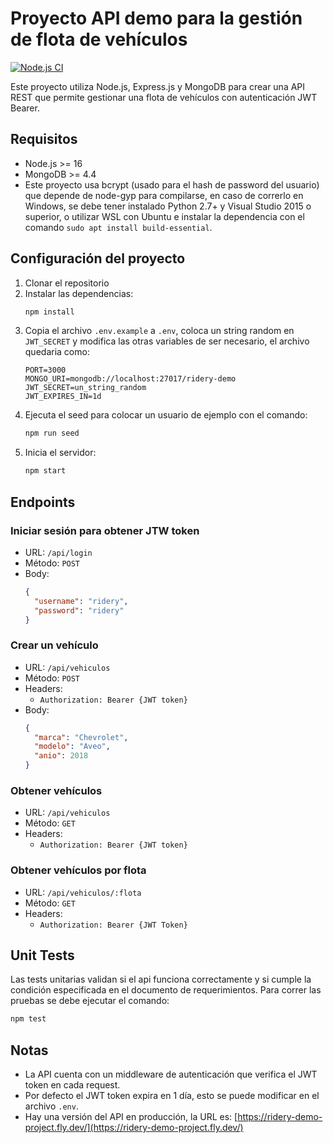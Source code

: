 # Proyecto API demo para la gestión de flota de vehículos
[![Node.js CI](https://github.com/keyduq/ridery-demo-project/actions/workflows/node.js.yml/badge.svg)](https://github.com/keyduq/ridery-demo-project/actions/workflows/node.js.yml)

Este proyecto utiliza Node.js, Express.js y MongoDB para crear una API REST que permite gestionar una flota de vehículos con autenticación JWT Bearer.

## Requisitos

- Node.js >= 16
- MongoDB >= 4.4
- Este proyecto usa bcrypt (usado para el hash de password del usuario) que depende de node-gyp para compilarse, en caso de correrlo en Windows, se debe tener instalado Python 2.7+ y Visual Studio 2015 o superior, o utilizar WSL con Ubuntu e instalar la dependencia con el comando `sudo apt install build-essential`.

## Configuración del proyecto

1. Clonar el repositorio
2. Instalar las dependencias:
    ```bash
    npm install
    ```
3. Copia el archivo `.env.example` a `.env`, coloca un string random en `JWT_SECRET` y modifica las otras variables de ser necesario, el archivo quedaria como:
    ```env
    PORT=3000
    MONGO_URI=mongodb://localhost:27017/ridery-demo
    JWT_SECRET=un_string_random
    JWT_EXPIRES_IN=1d
    ```
4. Ejecuta el seed para colocar un usuario de ejemplo con el comando:
    ```bash
    npm run seed
    ```
5. Inicia el servidor:
    ```bash
    npm start
    ```

## Endpoints

### Iniciar sesión para obtener JTW token

- URL: `/api/login`
- Método: `POST`
- Body:
  ```json
  {
    "username": "ridery",
    "password": "ridery"
  }
  ```

### Crear un vehículo

- URL: `/api/vehiculos`
- Método: `POST`
- Headers:
  - `Authorization: Bearer {JWT token}`
- Body:
  ```json
  {
    "marca": "Chevrolet",
    "modelo": "Aveo",
    "anio": 2018
  }

### Obtener vehículos

- URL: `/api/vehiculos`
- Método: `GET`
- Headers:
  - `Authorization: Bearer {JWT token}`

### Obtener vehículos por flota

- URL: `/api/vehiculos/:flota`
- Método: `GET`
- Headers:
  - `Authorization: Bearer {JWT Token}`

## Unit Tests

Las tests unitarias validan si el api funciona correctamente y si cumple la condición especificada en el documento de requerimientos. Para correr las pruebas se debe ejecutar el comando:

```bash
npm test
```

## Notas

- La API cuenta con un middleware de autenticación que verifica el JWT token en cada request.
- Por defecto el JWT token expira en 1 día, esto se puede modificar en el archivo `.env`.
- Hay una versión del API en producción, la URL es: [https://ridery-demo-project.fly.dev/](https://ridery-demo-project.fly.dev/)
